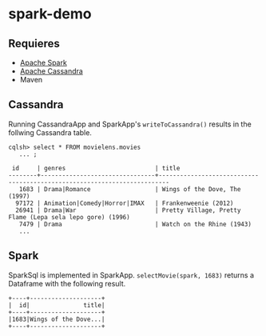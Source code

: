# spark-demo

## Requieres
* [Apache Spark](https://spark.apache.org/downloads.html)
* [Apache Cassandra](http://cassandra.apache.org/download)
* Maven

## Cassandra

Running CassandraApp and SparkApp's `writeToCassandra()` results in the follwing Cassandra table.
```
cqlsh> select * FROM movielens.movies 
   ... ;

 id     | genres                         | title
--------+--------------------------------+-------------------------------------------------------------------------
   1683 | Drama|Romance                  | Wings of the Dove, The (1997)
  97172 | Animation|Comedy|Horror|IMAX   | Frankenweenie (2012)
  26941 | Drama|War                      | Pretty Village, Pretty Flame (Lepa sela lepo gore) (1996)
   7479 | Drama                          | Watch on the Rhine (1943)                                                     
   ...
```

## Spark
SparkSql is implemented in SparkApp. `selectMovie(spark, 1683)` returns a Dataframe with the following result.
```
+----+--------------------+
|  id|               title|
+----+--------------------+
|1683|Wings of the Dove...|
+----+--------------------+
```
